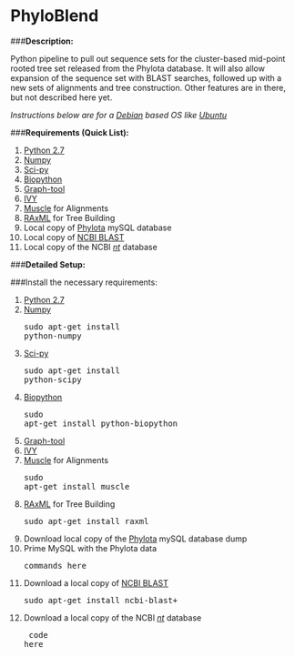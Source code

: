 PhyloBlend
==========

###**Description:**

Python pipeline to pull out sequence sets for the cluster-based mid-point rooted tree set released from the Phylota database. It will also allow expansion of the sequence set with BLAST searches, followed up with a new sets of alignments and tree construction. Other features are in there, but not described here yet.

<i>Instructions below are for a [Debian](www.debian.org) based OS like [Ubuntu](www.ubuntu.com)</i>

###**Requirements (Quick List):**


1. [Python 2.7](www.python.org)
2. [Numpy](www.numpy.org)
3. [Sci-py](www.scipy.org)
4. [Biopython](www.biopython.org/wiki/Main_Page)
5. [Graph-tool](www.graph-tool.skewed.de/)
6. [IVY](www.reelab.net/home/software/ivy/)
7. [Muscle](www.drive5.com/muscle/) for Alignments
8. [RAxML](sco.h-its.org/exelixis/web/software/raxml/index.html) for Tree Building
9. Local copy of [Phylota](www.phylota.net/pb/Download/) mySQL database
10. Local copy of [NCBI BLAST](www.blast.ncbi.nlm.nih.gov/Blast.cgi?PAGE_TYPE=BlastDocs&DOC_TYPE=Download) 
11. Local copy of the NCBI [*nt*](ftp.ncbi.nlm.nih.gov/blast/db) database

###**Detailed Setup:**

###Install the necessary requirements:

1. [Python 2.7](www.python.org)
2. [Numpy](www.numpy.org) <pre>sudo apt-get install python-numpy</pre>
3. [Sci-py](www.scipy.org) <pre>sudo apt-get install python-scipy</pre>
4. [Biopython](www.biopython.org/wiki/Main_Page) <pre>sudo apt-get install python-biopython</pre>
5. [Graph-tool](www.graph-tool.skewed.de/)
6. [IVY](www.reelab.net/home/software/ivy/)
7. [Muscle](www.drive5.com/muscle/) for Alignments <pre>sudo apt-get install muscle</pre>
8. [RAxML](sco.h-its.org/exelixis/web/software/raxml/index.html) for Tree Building <pre>sudo apt-get install raxml</pre>
9. Download local copy of the [Phylota](www.phylota.net/pb/Download/) mySQL database dump
10. Prime MySQL with the Phylota data <pre>commands here</pre>
10. Download a local copy of [NCBI BLAST](www.blast.ncbi.nlm.nih.gov/Blast.cgi?PAGE_TYPE=BlastDocs&DOC_TYPE=Download)<pre>sudo apt-get install ncbi-blast+</pre>  
11. Download a local copy of the NCBI [*nt*](ftp.ncbi.nlm.nih.gov/blast/db) database <pre> code here </pre>
